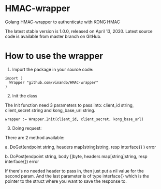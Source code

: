 # HMAC-wrapper
Golang HMAC-wrapper to authenticate with KONG HMAC

The latest stable version is 1.0.0, released on April 13, 2020. Latest source code is available from master branch on GitHub.

# How to use the wrapper

1. Import the package in your source code:
```
import (
  Wrapper "github.com/vinando/HMAC-wrapper"
)
```

2. Init the class

The Init function need 3 parameters to pass into: client_id string, client_secret string and kong_base_url string.

```wrapper := Wrapper.Init(client_id, client_secret, kong_base_url)```

3. Doing request:

There are 2 method available:

  a. DoGet(endpoint string, headers map[string]string, resp interface{} ) error 
      
  b. DoPost(endpoint string, body []byte, headers map[string]string, resp interface{}) error

If there's no needed header to pass in, then just put a nil value for the second param. And the last parameter is of type interface{} which is the pointer to the struct where you want to save the response to. 
